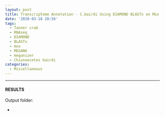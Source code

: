 ```yaml
---
layout: post
title: Transcriptome Annotation - C.bairdi Using DIAMOND BLASTx on Mox and MEGAN6 Meganizer on swoose
date: '2020-03-18 20:56'
tags: 
  - Tanner crab
  - RNAseq
  - DIAMOND
  - BLASTx
  - mox
  - MEGAN6
  - meganizer
  - Chionoecetes bairdi
categories: 
  - Miscellaneous
---
```




---

#### RESULTS

Output folder:

- []()

